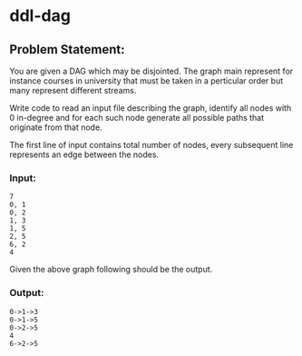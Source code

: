 # ddl-dag

## Problem Statement:
You are given a DAG which may be disjointed. The graph main represent for instance courses in university that must be
taken in a perticular order but many represent different streams.

Write code to read an input file describing the graph, identify all nodes with 0 in-degree and for each such node
generate all possible paths that originate from that node.

The first line of input contains total number of nodes, every subsequent line represents an edge between the nodes.
### Input:
    7
    0, 1
    0, 2
    1, 3
    1, 5
    2, 5
    6, 2
    4

Given the above graph following should be the output.
### Output:
    0->1->3
    0->1->5
    0->2->5
    4
    6->2->5


